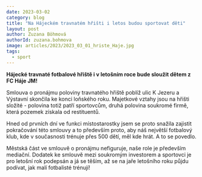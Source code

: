```yaml
---
date: 2023-03-02
category: blog
title: "Na Hájeckém travnatém hřišti i letos budou sportovat děti"
layout: post
author: Zuzana Böhmová
authorId: zuzana.bohmova
image: articles/2023/2023_03_01_hriste_Haje.jpg
tags: 
  - sport
---
```



**Hájecké travnaté fotbalové hřiště i v letošním roce bude sloužit dětem z FC Háje JM!**

Smlouva o pronájmu poloviny travnatého hřiště poblíž ulic K Jezeru a Výstavní skončila ke konci loňského roku. Majetkové vztahy jsou na hřišti složité - polovina totiž patří sportovcům, druhá polovina soukromé firmě, která pozemek získala od restituentů.

Hned od prvních dní ve funkci místostarostky jsem se proto snažila zajistit pokračování této smlouvy a to především proto, aby náš největší fotbalový klub, kde v současnosti trénuje přes 500 dětí, měl kde hrát. A to se povedlo.

Městská část ve smlouvě o pronájmu nefiguruje, naše role je především mediační. Dodatek ke smlouvě mezi soukromým investorem a sportovci je pro letošní rok podepsán a já se těším, až se na jaře letošního roku půjdu podívat, jak malí fotbalisté trénují!
